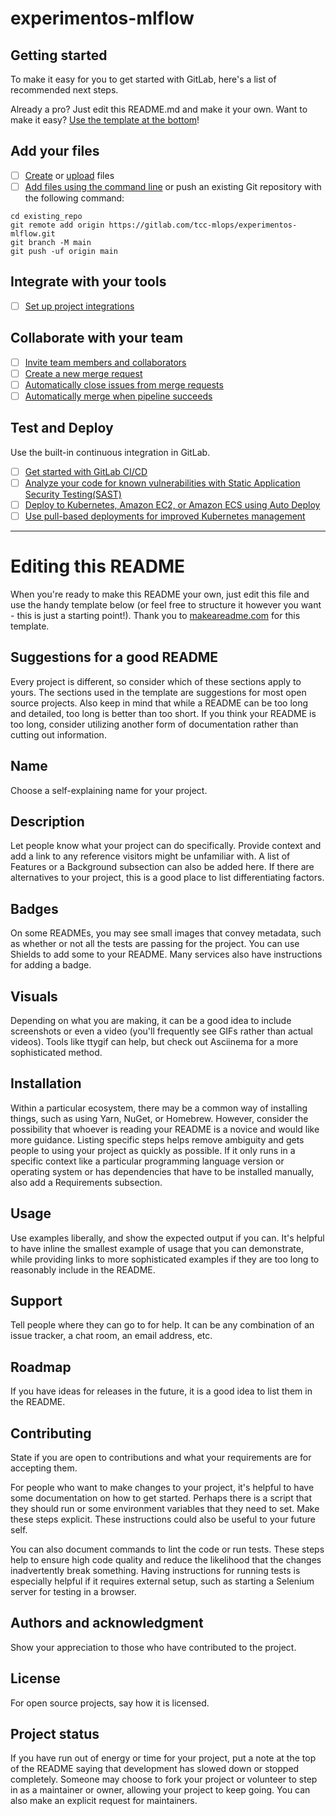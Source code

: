 # experimentos-mlflow



## Getting started

To make it easy for you to get started with GitLab, here's a list of recommended next steps.

Already a pro? Just edit this README.md and make it your own. Want to make it easy? [Use the template at the bottom](#editing-this-readme)!

## Add your files

- [ ] [Create](https://gitlab.com/-/experiment/new_project_readme_content:1b24f7238c9e49e9299f953ba285b240?https://docs.gitlab.com/ee/user/project/repository/web_editor.html#create-a-file) or [upload](https://gitlab.com/-/experiment/new_project_readme_content:1b24f7238c9e49e9299f953ba285b240?https://docs.gitlab.com/ee/user/project/repository/web_editor.html#upload-a-file) files
- [ ] [Add files using the command line](https://gitlab.com/-/experiment/new_project_readme_content:1b24f7238c9e49e9299f953ba285b240?https://docs.gitlab.com/ee/gitlab-basics/add-file.html#add-a-file-using-the-command-line) or push an existing Git repository with the following command:

```
cd existing_repo
git remote add origin https://gitlab.com/tcc-mlops/experimentos-mlflow.git
git branch -M main
git push -uf origin main
```

## Integrate with your tools

- [ ] [Set up project integrations](https://gitlab.com/-/experiment/new_project_readme_content:1b24f7238c9e49e9299f953ba285b240?https://docs.gitlab.com/ee/user/project/integrations/)

## Collaborate with your team

- [ ] [Invite team members and collaborators](https://gitlab.com/-/experiment/new_project_readme_content:1b24f7238c9e49e9299f953ba285b240?https://docs.gitlab.com/ee/user/project/members/)
- [ ] [Create a new merge request](https://gitlab.com/-/experiment/new_project_readme_content:1b24f7238c9e49e9299f953ba285b240?https://docs.gitlab.com/ee/user/project/merge_requests/creating_merge_requests.html)
- [ ] [Automatically close issues from merge requests](https://gitlab.com/-/experiment/new_project_readme_content:1b24f7238c9e49e9299f953ba285b240?https://docs.gitlab.com/ee/user/project/issues/managing_issues.html#closing-issues-automatically)
- [ ] [Automatically merge when pipeline succeeds](https://gitlab.com/-/experiment/new_project_readme_content:1b24f7238c9e49e9299f953ba285b240?https://docs.gitlab.com/ee/user/project/merge_requests/merge_when_pipeline_succeeds.html)

## Test and Deploy

Use the built-in continuous integration in GitLab.

- [ ] [Get started with GitLab CI/CD](https://gitlab.com/-/experiment/new_project_readme_content:1b24f7238c9e49e9299f953ba285b240?https://docs.gitlab.com/ee/ci/quick_start/index.html)
- [ ] [Analyze your code for known vulnerabilities with Static Application Security Testing(SAST)](https://gitlab.com/-/experiment/new_project_readme_content:1b24f7238c9e49e9299f953ba285b240?https://docs.gitlab.com/ee/user/application_security/sast/)
- [ ] [Deploy to Kubernetes, Amazon EC2, or Amazon ECS using Auto Deploy](https://gitlab.com/-/experiment/new_project_readme_content:1b24f7238c9e49e9299f953ba285b240?https://docs.gitlab.com/ee/topics/autodevops/requirements.html)
- [ ] [Use pull-based deployments for improved Kubernetes management](https://gitlab.com/-/experiment/new_project_readme_content:1b24f7238c9e49e9299f953ba285b240?https://docs.gitlab.com/ee/user/clusters/agent/)

***

# Editing this README

When you're ready to make this README your own, just edit this file and use the handy template below (or feel free to structure it however you want - this is just a starting point!).  Thank you to [makeareadme.com](https://gitlab.com/-/experiment/new_project_readme_content:1b24f7238c9e49e9299f953ba285b240?https://www.makeareadme.com/) for this template.

## Suggestions for a good README
Every project is different, so consider which of these sections apply to yours. The sections used in the template are suggestions for most open source projects. Also keep in mind that while a README can be too long and detailed, too long is better than too short. If you think your README is too long, consider utilizing another form of documentation rather than cutting out information.

## Name
Choose a self-explaining name for your project.

## Description
Let people know what your project can do specifically. Provide context and add a link to any reference visitors might be unfamiliar with. A list of Features or a Background subsection can also be added here. If there are alternatives to your project, this is a good place to list differentiating factors.

## Badges
On some READMEs, you may see small images that convey metadata, such as whether or not all the tests are passing for the project. You can use Shields to add some to your README. Many services also have instructions for adding a badge.

## Visuals
Depending on what you are making, it can be a good idea to include screenshots or even a video (you'll frequently see GIFs rather than actual videos). Tools like ttygif can help, but check out Asciinema for a more sophisticated method.

## Installation
Within a particular ecosystem, there may be a common way of installing things, such as using Yarn, NuGet, or Homebrew. However, consider the possibility that whoever is reading your README is a novice and would like more guidance. Listing specific steps helps remove ambiguity and gets people to using your project as quickly as possible. If it only runs in a specific context like a particular programming language version or operating system or has dependencies that have to be installed manually, also add a Requirements subsection.

## Usage
Use examples liberally, and show the expected output if you can. It's helpful to have inline the smallest example of usage that you can demonstrate, while providing links to more sophisticated examples if they are too long to reasonably include in the README.

## Support
Tell people where they can go to for help. It can be any combination of an issue tracker, a chat room, an email address, etc.

## Roadmap
If you have ideas for releases in the future, it is a good idea to list them in the README.

## Contributing
State if you are open to contributions and what your requirements are for accepting them.

For people who want to make changes to your project, it's helpful to have some documentation on how to get started. Perhaps there is a script that they should run or some environment variables that they need to set. Make these steps explicit. These instructions could also be useful to your future self.

You can also document commands to lint the code or run tests. These steps help to ensure high code quality and reduce the likelihood that the changes inadvertently break something. Having instructions for running tests is especially helpful if it requires external setup, such as starting a Selenium server for testing in a browser.

## Authors and acknowledgment
Show your appreciation to those who have contributed to the project.

## License
For open source projects, say how it is licensed.

## Project status
If you have run out of energy or time for your project, put a note at the top of the README saying that development has slowed down or stopped completely. Someone may choose to fork your project or volunteer to step in as a maintainer or owner, allowing your project to keep going. You can also make an explicit request for maintainers.

